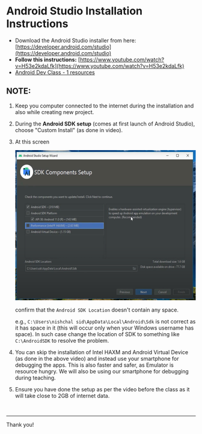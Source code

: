 # Android Studio Installation Instructions

- Download the Android Studio installer from here: [https://developer.android.com/studio](https://developer.android.com/studio)
- <b>Follow this instructions:</b> [https://www.youtube.com/watch?v=H53e2kdaLfk](https://www.youtube.com/watch?v=H53e2kdaLfk)
- [Android Dev Class - 1 resources](README.md)

## <b>NOTE:</b>

1. Keep you computer connected to the internet during the installation and also while creating new project.

2. During the <b>Android SDK setup</b> (comes at first launch of Android Studio), choose "Custom Install" (as done in video).
3. At this screen

    <img src="img/ScreenshotSDK.png" alt="Android logo" height=400/>

    confirm that the `Android SDK Location` doesn't contain any space.

    e.g., `C:\Users\nishchal sid\AppData\Local\Android\Sdk` is not correct as it has space in it (this will occur only when your Windows username has space). In such case change the location of SDK to something like `C:\AndroidSDK` to resolve the problem.
4. You can skip the installation of Intel HAXM and Android Virtual Device (as done in the above video) and instead use your smartphone for debugging the apps. This is also faster and safer, as Emulator is resource hungry. We will also be using our smartphone for debugging during teaching.
5. Ensure you have done the setup as per the video before the class as it will take close to 2GB of internet data.

<br>

<hr>

Thank you!
